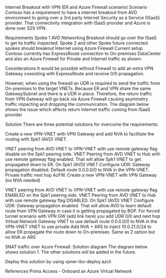 Internet Breakout with VPN (ER and Azure Firewall scenario)
Scenario
Contoso has a requirement to have a internet breakout from AVD environment to going over a 3rd party Internet Security as a Service (ISaaS) provider. That connectivity integration with ISaaS provider and Azure is done over S2S VPN.

Requirements
Spoke 1 AVD Networking Breakout should go over the ISaaS to get its traffic inspected.
Spoke 2 and other Spoke future connected spokes should breakout Internet using Azure Firewall
Current setup
Contoso currently has ExpressRoute connection to On-premises DataCenter and also an Azure Firewall for Private and Internet traffic as shown:



Considerations
It would be possible without Firewall to add an extra VPN Gateway coexisting with ExpressRoute and receive 0/0 propagation.

However, when using the firewall an UDR is required to send the traffic from On-premises to the target VNETs. Because ER and VPN share the same GatewaySubnet and there is a UDR in place. Therefore, the return traffic from VPN Gateway will go back via Azure Firewall causing asymmetry traffic impacting and dropping the communication. The diagram below shows the issue which affects return Internet traffic coming from ISaaS provider



Solution
There are three potential solutions for overcome the requirements:

Create a new VPN-VNET with VPN Gateway and add NVA to facilitate the routing with Spk1 (AVD) VNET.

VNET peering from AVD VNET to VPN-VNET with use remote gateway flag disable on the Spk1 peering side.
VNET Peering from AVD VNET to Hub with use remote gateway flag enabled. That will allow Spk1 VNET to get propagated down to ER.
On Spk1 (AVD) VNET Configure UDR:
Gateway propagation disabled.
Default route 0.0.0.0/0 to NVA in the VPN-VNET.
Private traffic next hop AzFW.
Create a new VPN-VNET with VPN Gateway (no NVA needed)

VNET peering from AVD VNET to VPN-VNET with use remote gateway flag ENABLED on the Spk1 peering side.
VNET Peering from AVD VNET to Hub with use remote gateway flag DISABLED.
On Spk1 (AVD) VNET Configure UDR:
Gateway propagation enabled. That will allow AVD to learn default route from VPN Gateway in case it is getting propagated by BGP.
For forced tunnel scenario with VPN GW (add link here) you add UDR 0/0 and next hop Virtual Network Gateway
VNET to use default route 0.0.0.0/0 to NVA in the VPN-VNET
VNET to use private
Add NVA + ARS to inject 10.0.21.0/24 to allow ER propagate the route down to On-premises.
Same as 2 option but no NVA or ARS

SNAT traffic over Azure Firewall.
Solution diagram
The diagram below shows solution 1. The other solutions will be added in the future.



Deploy this solution by using vpner-ibo-deploy.azcli

References
Prima Access - Onboard an Azure Virtual Network

